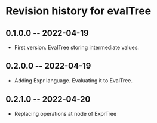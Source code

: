 # Revision history for evalTree

## 0.1.0.0 -- 2022-04-19
* First version. EvalTree storing intermediate values.

## 0.2.0.0 -- 2022-04-19
* Adding Expr language. Evaluating it to EvalTree.

## 0.2.1.0 -- 2022-04-20
* Replacing operations at node of ExprTree 